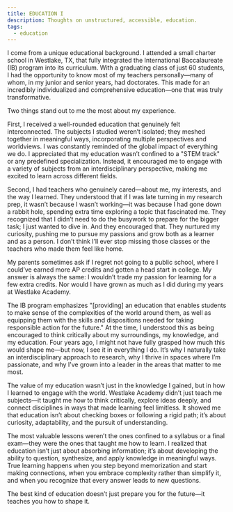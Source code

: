 ```yaml
---
title: EDUCATION I
description: Thoughts on unstructured, accessible, education.
tags:
  - education
---
```


I come from a unique educational background. I attended a small charter school in Westlake, TX, that fully integrated the International Baccalaureate (IB) program into its curriculum. With a graduating class of just 60 students, I had the opportunity to know most of my teachers personally—many of whom, in my junior and senior years, had doctorates. This made for an incredibly individualized and comprehensive education—one that was truly transformative.

Two things stand out to me the most about my experience.

First, I received a well-rounded education that genuinely felt interconnected. The subjects I studied weren’t isolated; they meshed together in meaningful ways, incorporating multiple perspectives and worldviews. I was constantly reminded of the global impact of everything we do. I appreciated that my education wasn’t confined to a "STEM track" or any predefined specialization. Instead, it encouraged me to engage with a variety of subjects from an interdisciplinary perspective, making me excited to learn across different fields.

Second, I had teachers who genuinely cared—about me, my interests, and the way I learned. They understood that if I was late turning in my research prep, it wasn’t because I wasn’t working—it was because I had gone down a rabbit hole, spending extra time exploring a topic that fascinated me. They recognized that I didn’t need to do the busywork to prepare for the bigger task; I just wanted to dive in. And they encouraged that. They nurtured my curiosity, pushing me to pursue my passions and grow both as a learner and as a person. I don’t think I’ll ever stop missing those classes or the teachers who made them feel like home.

My parents sometimes ask if I regret not going to a public school, where I could’ve earned more AP credits and gotten a head start in college. My answer is always the same: I wouldn’t trade my passion for learning for a few extra credits. Nor would I have grown as much as I did during my years at Westlake Academy.

The IB program emphasizes "[providing] an education that enables students to make sense of the complexities of the world around them, as well as equipping them with the skills and dispositions needed for taking responsible action for the future." At the time, I understood this as being encouraged to think critically about my surroundings, my knowledge, and my education. Four years ago, I might not have fully grasped how much this would shape me—but now, I see it in everything I do. It’s why I naturally take an interdisciplinary approach to research, why I thrive in spaces where I’m passionate, and why I’ve grown into a leader in the areas that matter to me most.

The value of my education wasn’t just in the knowledge I gained, but in how I learned to engage with the world. Westlake Academy didn’t just teach me subjects—it taught me how to think critically, explore ideas deeply, and connect disciplines in ways that made learning feel limitless. It showed me that education isn’t about checking boxes or following a rigid path; it’s about curiosity, adaptability, and the pursuit of understanding.

The most valuable lessons weren’t the ones confined to a syllabus or a final exam—they were the ones that taught me how to learn. I realized that education isn’t just about absorbing information; it’s about developing the ability to question, synthesize, and apply knowledge in meaningful ways. True learning happens when you step beyond memorization and start making connections, when you embrace complexity rather than simplify it, and when you recognize that every answer leads to new questions.

The best kind of education doesn’t just prepare you for the future—it teaches you how to shape it.
